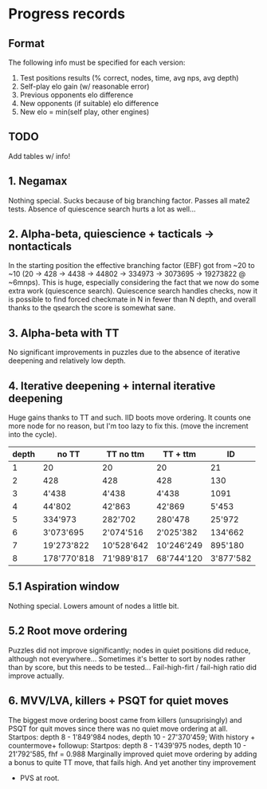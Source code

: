 # Progress records
## Format

The following info must be specified for each version:
1. Test positions results (% correct, nodes, time, avg nps, avg depth)
2. Self-play elo gain (w/ reasonable error)
3. Previous opponents elo difference
4. New opponents (if suitable) elo difference
5. New elo = min(self play, other engines)

## TODO
Add tables w/ info!

## 1. Negamax
Nothing special. Sucks because of big branching factor.
Passes all mate2 tests. Absence of quiescence search hurts a lot as well...

## 2. Alpha-beta, quiescience + tacticals -> nontacticals
In the starting position the effective branching factor (EBF)
got from ~20 to ~10 (20 -> 428 -> 4438 -> 44802 -> 
334973 -> 3073695 -> 19273822 @ ~6mnps).
This is huge, especially considering the fact
that we now do some extra work (quiescence search).
Quiescence search handles checks, now it is possible to find
forced checkmate in N in fewer than N depth, and overall thanks
to the qsearch the score is somewhat sane.

## 3. Alpha-beta with TT
No significant improvements in puzzles due to the absence 
of iterative deepening and relatively low depth. 

## 4. Iterative deepening + internal iterative deepening
Huge gains thanks to TT and such. IID boots move ordering.
It counts one more node for no reason, but I'm too lazy to fix this.
(move the increment into the cycle).


| depth |    no TT    |  TT no ttm |  TT + ttm  |     ID     |
| ----- | ----------- | ---------- | ---------- | ---------- |
|     1 |          20 |         20 |         20 |         21 |
|     2 |         428 |        428 |        428 |        130 |
|     3 |       4'438 |      4'438 |      4'438 |       1091 |
|     4 |      44'802 |     42'863 |     42'869 |      5'453 |
|     5 |     334'973 |    282'702 |    280'478 |     25'972 |
|     6 |   3'073'695 |  2'074'516 |  2'025'382 |    134'662 |
|     7 |  19'273'822 | 10'528'642 | 10'246'249 |    895'180 |
|     8 | 178'770'818 | 71'989'817 | 68'744'120 |  3'877'582 |

## 5.1 Aspiration window
Nothing special. Lowers amount of nodes a little bit.

## 5.2 Root move ordering
Puzzles did not improve significantly; 
nodes in quiet positions did reduce, although not everywhere...
Sometimes it's better to sort by nodes rather than by score,
but this needs to be tested...
Fail-high-firt / fail-high ratio did improve actually.

## 6. MVV/LVA, killers + PSQT for quiet moves
The biggest move ordering boost came from killers (unsuprisingly)
and PSQT for quit moves since there was no quiet move ordering at all.
Startpos: depth 8 - 1'849'984 nodes, depth 10 - 27'370'459;
With history + countermove+ followup:
Startpos: depth 8 - 1'439'975 nodes, depth 10 - 21'792'585, fhf = 0.988
Marginally improved quiet move ordering by adding a 
bonus to quite TT move, that fails high. And yet another tiny improvement
- PVS at root.


